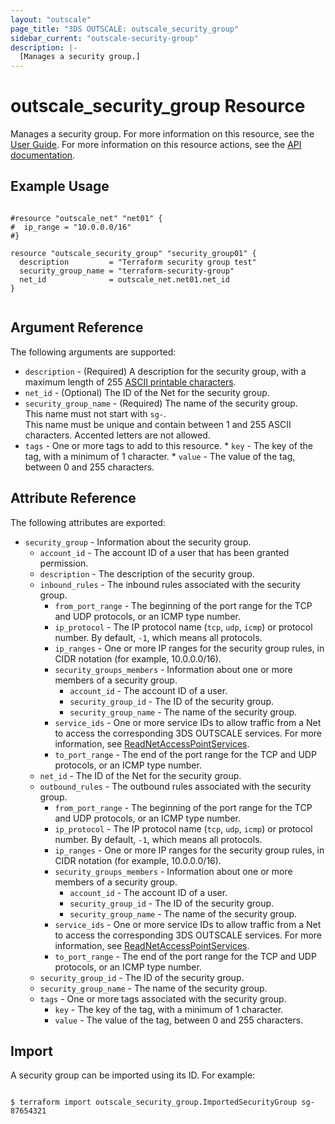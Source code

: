 ```yaml
---
layout: "outscale"
page_title: "3DS OUTSCALE: outscale_security_group"
sidebar_current: "outscale-security-group"
description: |-
  [Manages a security group.]
---
```


# outscale_security_group Resource

Manages a security group.
For more information on this resource, see the [User Guide](https://wiki.outscale.net/display/EN/About+Security+Groups).
For more information on this resource actions, see the [API documentation](https://docs.outscale.com/api#3ds-outscale-api-securitygroup).

## Example Usage

```hcl

#resource "outscale_net" "net01" {
#  ip_range = "10.0.0.0/16"
#}

resource "outscale_security_group" "security_group01" {
  description         = "Terraform security group test"
  security_group_name = "terraform-security-group"
  net_id              = outscale_net.net01.net_id
}


```

## Argument Reference

The following arguments are supported:

* `description` - (Required) A description for the security group, with a maximum length of 255 [ASCII printable characters](https://en.wikipedia.org/wiki/ASCII#Printable_characters).
* `net_id` - (Optional) The ID of the Net for the security group.
* `security_group_name` - (Required) The name of the security group.<br />
This name must not start with `sg-`.</br>
This name must be unique and contain between 1 and 255 ASCII characters. Accented letters are not allowed.
* `tags` - One or more tags to add to this resource.
      * `key` - The key of the tag, with a minimum of 1 character.
      * `value` - The value of the tag, between 0 and 255 characters.
    
## Attribute Reference

The following attributes are exported:

* `security_group` - Information about the security group.
  * `account_id` - The account ID of a user that has been granted permission.
  * `description` - The description of the security group.
  * `inbound_rules` - The inbound rules associated with the security group.
      * `from_port_range` - The beginning of the port range for the TCP and UDP protocols, or an ICMP type number.
      * `ip_protocol` - The IP protocol name (`tcp`, `udp`, `icmp`) or protocol number. By default, `-1`, which means all protocols.
      * `ip_ranges` - One or more IP ranges for the security group rules, in CIDR notation (for example, 10.0.0.0/16).
      * `security_groups_members` - Information about one or more members of a security group.
         * `account_id` - The account ID of a user.
         * `security_group_id` - The ID of the security group.
         * `security_group_name` - The name of the security group.
      * `service_ids` - One or more service IDs to allow traffic from a Net to access the corresponding 3DS OUTSCALE services. For more information, see [ReadNetAccessPointServices](https://docs.outscale.com/api#readnetaccesspointservices).
      * `to_port_range` - The end of the port range for the TCP and UDP protocols, or an ICMP type number.
  * `net_id` - The ID of the Net for the security group.
  * `outbound_rules` - The outbound rules associated with the security group.
      * `from_port_range` - The beginning of the port range for the TCP and UDP protocols, or an ICMP type number.
      * `ip_protocol` - The IP protocol name (`tcp`, `udp`, `icmp`) or protocol number. By default, `-1`, which means all protocols.
      * `ip_ranges` - One or more IP ranges for the security group rules, in CIDR notation (for example, 10.0.0.0/16).
      * `security_groups_members` - Information about one or more members of a security group.
         * `account_id` - The account ID of a user.
         * `security_group_id` - The ID of the security group.
         * `security_group_name` - The name of the security group.
      * `service_ids` - One or more service IDs to allow traffic from a Net to access the corresponding 3DS OUTSCALE services. For more information, see [ReadNetAccessPointServices](https://docs.outscale.com/api#readnetaccesspointservices).
      * `to_port_range` - The end of the port range for the TCP and UDP protocols, or an ICMP type number.
  * `security_group_id` - The ID of the security group.
  * `security_group_name` - The name of the security group.
  * `tags` - One or more tags associated with the security group.
      * `key` - The key of the tag, with a minimum of 1 character.
      * `value` - The value of the tag, between 0 and 255 characters.

## Import

A security group can be imported using its ID. For example:

```

$ terraform import outscale_security_group.ImportedSecurityGroup sg-87654321

```